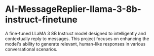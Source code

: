 # AI-MessageReplier-llama-3-8b-instruct-finetune
A fine-tuned LLaMA 3 8B Instruct model designed to intelligently and contextually reply to messages. This project focuses on enhancing the model's ability to generate relevant, human-like responses in various conversational scenarios.
